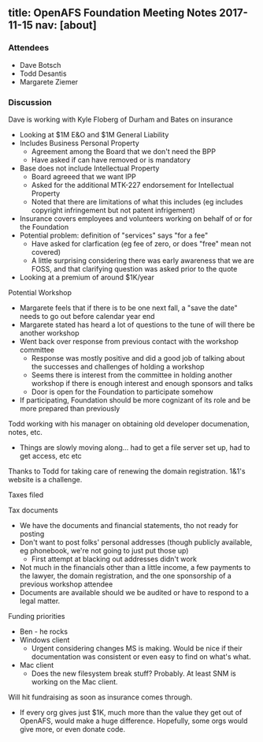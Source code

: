title: OpenAFS Foundation Meeting Notes  2017-11-15
nav: [about]
---

### Attendees ###

* Dave Botsch
* Todd Desantis
* Margarete Ziemer

### Discussion ###

Dave is working with Kyle Floberg of Durham and Bates on insurance
* Looking at $1M E&O and $1M General Liability
* Includes Business Personal Property
  + Agreement among the Board that we don't need the BPP
  + Have asked if can have removed or is mandatory
* Base does not include Intellectual Property
  + Board agreeed that we want IPP
  + Asked for the additional MTK-227 endorsement for Intellectual Property
  + Noted that there are limitations of what this includes (eg includes copyright infringement but not patent infrigement)
* Insurance covers employees and volunteers working on behalf of or for the Foundation
* Potential problem: definition of "services" says "for a fee"
  + Have asked for clarfication (eg fee of zero, or does "free" mean not covered)
  + A little surprising considering there was early awareness that we are FOSS, and that clarifying question was asked prior to the quote
* Looking at a premium of around $1K/year

Potential Workshop
* Margarete feels that if there is to be one next fall, a "save the date" needs to go out before calendar year end
* Margarete stated has heard a lot of questions to the tune of will there be another workshop
* Went back over response from previous contact with the workshop committee
  + Response was mostly positive and did a good job of talking about the successes and challenges of holding a workshop
  + Seems there is interest from the committee in holding another workshop if there is enough interest and enough sponsors and talks
  + Door is open for the Foundation to participate somehow
* If participating, Foundation should be more cognizant of its role and be more prepared than previously

Todd working with his manager on obtaining old developer documenation, notes, etc.
* Things are slowly moving along... had to get a file server set up, had to get access, etc etc

Thanks to Todd for taking care of renewing the domain registration. 1&1's website is a challenge.

Taxes filed

Tax documents
* We have the documents and financial statements, tho not ready for posting
* Don't want to post folks' personal addresses (though publicly available, eg phonebook, we're not going to just put those up)
  + First attempt at blacking out addresses didn't work
* Not much in the financials other than a little income, a few payments to the lawyer, the domain registration, and the one sponsorship of a previous workshop attendee
* Documents are available should we be audited or have to respond to a legal matter.

Funding priorities
* Ben - he rocks
* Windows client
  + Urgent considering changes MS is making. Would be nice if their documentation was consistent or even easy to find on what's what.
* Mac client
  + Does the new filesystem break stuff? Probably. At least SNM is working on the Mac client.

Will hit fundraising as soon as insurance comes through.
* If every org gives just $1K, much more than the value they get out of OpenAFS, would make a huge difference. Hopefully, some orgs would give more, or even donate code.
